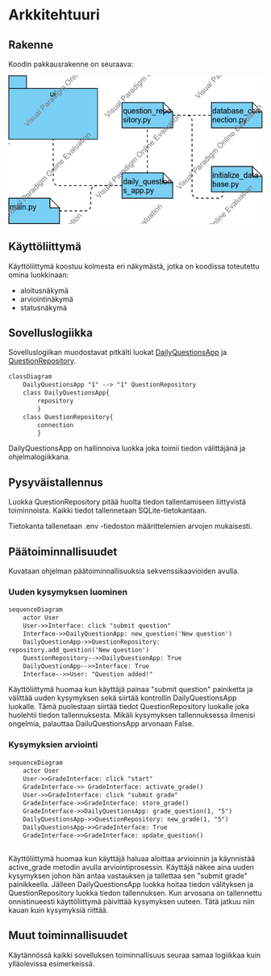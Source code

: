 # Arkkitehtuuri

## Rakenne
Koodin pakkausrakenne on seuraava:

![Pakkausrakenne](./kuvat/pakkauskaavio.png)

## Käyttöliittymä
Käyttöliittymä koostuu kolmesta eri näkymästä, jotka on koodissa toteutettu omina luokkinaan:
- aloitusnäkymä
- arviointinäkymä
- statusnäkymä

## Sovelluslogiikka

Sovelluslogiikan muodostavat pitkälti luokat [DailyQuestionsApp](https://github.com/codePercidae/ot-harjoitustyo/blob/main/src/daily_questions_app.py) ja [QuestionRepository](https://github.com/codePercidae/ot-harjoitustyo/blob/main/src/question_repository.py).

```mermaid
classDiagram
	DailyQuestionsApp "1" --> "1" QuestionRepository
	class DailyQuestionsApp{
		repository
		}
	class QuestionRepository{
		connection
		}
```
DailyQuestionsApp on hallinnoiva luokka joka toimii tiedon välittäjänä ja ohjelmalogiikkana.

## Pysyväistallennus
Luokka QuestionRepository pitää huolta tiedon tallentamiseen liittyvistä toiminnoista. Kaikki tiedot tallennetaan SQLite-tietokantaan.

Tietokanta tallenetaan .env -tiedoston määrittelemien arvojen mukaisesti.

## Päätoiminnallisuudet
Kuvataan ohjelman päätoiminnallisuuksia sekvenssikaavioiden avulla.

### Uuden kysymyksen luominen

```mermaid
sequenceDiagram
	actor User
	User->>Interface: click "submit question"
	Interface->>DailyQuestionApp: new_question('New question')
	DailyQuestionApp->>QuestionRepository: repository.add_question('New question')
	QuestionRepository-->>DailyQuestionApp: True
	DailyQuestionApp-->>Interface: True
	Interface-->>User: "Question added!"

```
Käyttöliittymä huomaa kun käyttäjä painaa "submit question" painiketta ja välittää uuden kysymyksen sekä siirtää kontrollin DailyQuestionsApp luokalle. Tämä puolestaan siirtää tiedot QuestionRepository luokalle joka huolehtii tiedon tallennuksesta. Mikäli kysymyksen tallennuksessa ilmenisi ongelmia, palauttaa DailuQuestionsApp arvonaan False.

### Kysymyksien arviointi

```mermaid
sequenceDiagram
	actor User
	User->>GradeInterface: click "start"
	GradeInterface->> GradeInterface: activate_grade()
	User->>GradeInterface: click "submit grade"
	GradeInterface->>GradeInterface: store_grade()
	GradeInterface->>DailyQuestionsApp: grade_question(1, "5")
	DailyQuestionsApp->>QuestionRepository: new_grade(1, "5")
	DailyQuestionsApp->>GradeInterface: True
	GradeInterface->>GradeInterface: update_question()
	
```
Käyttöliittymä huomaa kun käyttäjä haluaa aloittaa arvioinnin ja käynnistää active_grade metodin avulla arviointiprosessin. Käyttäjä näkee aina uuden kysymyksen johon hän antaa vastauksen ja tallettaa sen "submit grade" painikkeella. Jälleen DailyQuestionsApp luokka hoitaa tiedon välityksen ja QuestionRepository luokka tiedon tallennuksen. Kun arvosana on tallennettu onnistinueesti käyttöliittymä päivittää kysymyksen uuteen. Tätä jatkuu niin kauan kuin kysymyksiä riittää.

## Muut toiminnallisuudet
Käytännössä kaikki sovelluksen toiminnallisuus seuraa samaa logiikkaa kuin ylläolevissa esimerkeissä.
